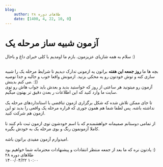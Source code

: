```yaml
---
blog:
    author: طلاهای دوره ۲۸
    date: [1400, 4, 22, 10, 0]
---
```

# آزمون شبیه ساز مرحله یک

<div class="cnt">
<p>سلام به همه شازیای عزیزمون. بازم ما اومدیم با کلی خبرای داغ و باحال :)</p>
<div><br/></div>
<div>
بچه ها ما <b>روز جمعه این هفته</b> براتون یه ازمونی تدارک دیدیم تا شرایط مرحله یک را شبیه سازی کنه و توش خودتون رو یه محکی بزنید. ازمونش واقعا خوب و جالبه و جدا توصیه می کنم بدینش. :))
</div>
<div>آزمون رو میتونید هر ساعتی از روز که خواستید بدید و بعدش باید جواب هاش رو توی سایت ما وارد کنید که این اطلاعات ر بعدن دقیق تر بهتون میگیم.</div>
<div><br/></div>
<div>تا جای ممکن تلاش شده که شکل برگزاری ازمون تناقضی با استانداردهای مرحله یک نداشته باشه. پس لطفا شما هم همون جوری که قراره مرحله یک واقعی را بدید تو این ازمون هم شرکت کنید.</div>
<div><br/></div>
<div>از تمامی دوستانم صمیمانه خواهشمندم که با اسم خودشون توی ازمون ثبت نام کنند تا کاملا آزمونمون رنگ و بوی مرحله یک به خودش بگیره.</div>
<div><br/></div>
<div>امیدوارم آزمون مفیدی براتون باشه. </div>
<div><br/></div>
<div>یادتون نره که ما بعد از جمعه منتظر انتقادات و پیشنهادات محترمانه شما خواهیم بود :)</div>
</div>

<div class="blog-info">
    <div class="blog-author">طلاهای دوره ۲۸</div>
    <div class="blog-date">۱۴۰۰/۰۴/۲۲ ۱۰:۰۰</div>
</div>

